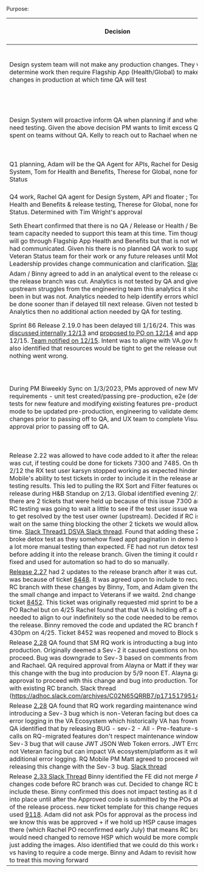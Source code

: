 Purpose: 



| Decision | Date | Owner | Who was involved |
| --------| ------| -----| ---------|
| Design system team will not make any production changes. They will determine work then require Flagship App (Health/Global) to make the changes in production at which time QA will test | 12/7/23 | Kelly & Adam | Kelly, Adam, Stacy during Shared System Huddle |
| Design System will proactive inform QA when planning if and when they need testing. Given the above decision PM wants to limit excess QA time spent on teams without QA. Kelly to reach out to Rachael when needed | 12/7/23 | Kelly & Adam | Kelly, Adam, Stacy during Shared System Huddle |
| Q1 planning, Adam will be the QA Agent for APIs, Rachel for Design System, Tom for Health and Benefits, Therese for Global, none for Veteran Status | 11/27/23 | QA team | Tim, Rachael, Therese, Tom |
| Q4 work, Rachel QA agent for Design System, API and floater ; Tom for Health and Benefits & release testing, Therese for Global, none for Veteran Status. Determined with Tim Wright's approval | 11/27/23 | QA team | Tim, Rachael, Therese, Tom |
| Seth Eheart confirmed that there is no QA / Release or Health / Benefits team capacity needed to support this team at this time. Tim thought that VS will go through Flagship App Health and Benefits but that is not what Seth had communicated. Given his there is no planned QA work to support Veteran Status team for their work or any future releases until Mobile Leadership provides change communication and clarification. [Slack thread](https://adhoc.slack.com/archives/CU2Q76NPR/p1701879689492309). | 12/6/23 | Adam Kasmier |  Seth, Tim, Adam |
| Adam / Binny agreed to add in an analytical event to the release code after the release branch was cut. Analytics is not tested by QA and given some upstream struggles from the engineering team this analytics it should have been in but was not. Analytics needed to help identify errors which could be done sooner than if delayed till next release. Given not tested by Analytics then no additional action needed by QA for testing.  | 12/7/23 | Adam | Adam / Binny |
| Sprint 86 Release 2.19.0 has been delayed till 1/16/24. This was [discussed internally 12/13](https://adhoc.slack.com/archives/CU2Q76NPR/p1702497682412339) and [proposed to PO on 12/14](https://dsva.slack.com/archives/C018V2JCWRJ/p1702558703365609) and approved on 12/15. [Team notified on 12/15](https://adhoc.slack.com/archives/CU2Q76NPR/p1702586255480869).  Intent was to aligne with VA.gov freeze and also identified that resources would be tight to get the release out even if nothing went wrong. | 12/15/23 | Adam & Rachel | Rachel, Adam, Matt, Tim, Jennifer, Binny. |
| During PM Biweekly Sync on 1/3/2023, PMs approved of new MVP requirements - unit test created/passing pre-production, e2e (detox UI) tests for new feature and modifying existing features pre-production, demo mode to be updated pre-production, engineering to validate demo mode changes prior to passing off to QA, and UX team to complete Visual QA approval prior to passing off to QA. | 1/3/24 | Adam | Matt, Alayna, Ameet, Kelly ,Stacy, Tim, Binny, Jen, Therese, Rachael, Tom |
| Release 2.22 was allowed to have code added to it after the release branch was cut, if testing could be done for tickets 7300 and 7485.  On the night of 2/12 the RX test user karsyn stopped working as expected hindering Mobile's ability to test tickets in order to include it in the release and risk RC testing results. This led to pulling the RX Sort and Filter features out of the release during H&B Standup on 2/13.  Global identified evening 2/13 that there are 2 tickets that were held up because of this issue 7300 and 7485. RC testing was going to wait a little to see if the test user issue was going to get resolved by the test user owner (upstream). Decided if RC is going to wait on the same thing blocking the other 2 tickets we would allow it this time. [Slack Thread1 ](https://adhoc.slack.com/archives/C02N65QRRB7/p1707859450264959) [DSVA Slack thread](https://dsva.slack.com/archives/CSFV4QTKN/p1707850179022099). Found that adding these 2 tickets broke detox test as they somehow fixed appt pagination in demo leading to a lot more manual testing than expected. FE had not run detox testing before adding it into the release branch. Given the timing it could not be fixed and used for automation so had to do so manually. | 2/13/24 | Adam | Binny, Tom, Adam|
| [Release 2.27](https://dsva.slack.com/archives/C018V2JCWRJ/p1713970161805509) had 2 updates to the release branch after it was cut. 1 update was because of ticket [8448](https://github.com/department-of-veterans-affairs/va-mobile-app/issues/8448). It was agreed upon to include to recut a new RC branch with these changes by Binny, Tom, and Adam given the risk of the small change and impact to Veterans if we waitd. 2nd change was for ticket [8452](https://github.com/department-of-veterans-affairs/va-mobile-app/issues/8452). This ticket was originally requested mid sprint to be added by PO Rachel but on 4/25 Rachel found that that VA is holding off a change needed to align to our indefinitely so the code needed to be removed from the release. Binny removed the code and updated the RC branch for testing 430pm on 4/25. Ticket 8452 was reopened and moved to Block status. | 4/24 and 4/25 | Adam | Binny, Tom, Adam, Rachel | 
| Release [2.28](https://dsva.slack.com/archives/C018V2JCWRJ/p1715170218057479) QA found that SM RQ work is introducting a bug into production. Originally deemed a Sev-2 it caused questions on how to proceed. Bug was downgrade to Sev-3 based on comments from Dylan and Rachael. QA required approval from Alayna or Matt if they want to push this change with the bug into producion by 5/9 noon ET. Alayna gave her approval to proceed with this change and bug into production. Tom to test with existing RC branch.  Slack thread (https://adhoc.slack.com/archives/C02N65QRRB7/p1715179514396819) | 5/8 - 5/9/ 24| Adam | Alayna, Matt, Theo, Rachael, Tim, Adam, Dylan, Tom | 
| Release [2.28](https://dsva.slack.com/archives/C018V2JCWRJ/p1715170218057479) QA found that RQ work regarding maintenance windows is introducing a Sev-3 bug which is non-Veteran facing but does cause more error logging in the VA Ecosystem which historically VA has frowned upon. QA identified that by releasing BUG - sev-2 - All - Pre-feature-screen calls on RQ-migrated features don't respect maintenance windows created Sev-3 bug that will cause JWT JSON Web Token errors. JWT Errors are not Veteran facing but can impact VA ecosystem/platform as it will add additional error logging. RQ Mobile PM Matt agreed to proceed with releasing this change with the Sev-3 bug. [Slack thread](https://adhoc.slack.com/archives/C02N65QRRB7/p1715285183410339) | 5/9/2024 | Matt | Matt, Tim, Therese Tom | 
| Release [2.33 Slack Thread](https://dsva.slack.com/archives/C018V2JCWRJ/p1721225269167049) Binny identified the FE did not merge App Store changes code before RC branch was cut. Decided to change RC branch to include these. Binny confirmed this does not impact testing as it doesn't go into place until after the Approved code is submitted by the POs at the end of the release process. new ticket template for this change request was used [9118](https://app.zenhub.com/workspaces/va-mobile-60f1a34998bc75000f2a489f/issues/gh/department-of-veterans-affairs/va-mobile-app/9118). Adam did not ask POs for approval as the process indicated as we know this was be approved + if we hold up HSP cause images were not there (which Rachel PO reconfirmed early July) that means RC branch would need changed to remove HSP which would be more complex than just adding the images.  Also identified that we could do this work manually vs having to require a code merge. Binny and Adam to revisit how we want to treat this moving forward | 7/17/24| Adam | adam , Ameet, Tom, Binny, Tim | 

